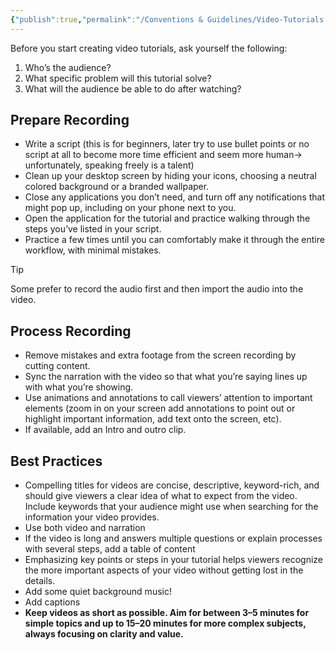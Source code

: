 ```yaml
---
{"publish":true,"permalink":"/Conventions & Guidelines/Video-Tutorials.md","tags":["conventions"],"cssclasses":""}
---
```



Before you start creating video tutorials, ask yourself the following:
1. Who’s the audience?
2. What specific problem will this tutorial solve?
3. What will the audience be able to do after watching?

## Prepare Recording

- Write a script (this is for beginners, later try to use bullet points or no script at all to become more time efficient and seem more human-> unfortunately, speaking freely is a talent)
- Clean up your desktop screen by hiding your icons, choosing a neutral colored background or a branded wallpaper. 
- Close any applications you don’t need, and turn off any notifications that might pop up, including on your phone next to you.
- Open the application for the tutorial and practice walking through the steps you’ve listed in your script.
- Practice a few times until you can comfortably make it through the entire workflow, with minimal mistakes.

> [!tip]
> Some prefer to record the audio first and then import the audio into the video.

## Process Recording

- Remove mistakes and extra footage from the screen recording by cutting content.
- Sync the narration with the video so that what you’re saying lines up with what you’re showing.
- Use animations and annotations to call viewers’ attention to important elements (zoom in on your screen add annotations to point out or highlight important information, add text onto the screen, etc).
- If available, add an Intro and outro clip.

## Best Practices

- Compelling titles for videos are concise, descriptive, keyword-rich, and should give viewers a clear idea of what to expect from the video. Include keywords that your audience might use when searching for the information your video provides.
- Use both video and narration
- If the video is long and answers multiple questions or explain processes with several steps, add a table of content
- Emphasizing key points or steps in your tutorial helps viewers recognize the more important aspects of your video without getting lost in the details.
- Add some quiet background music!
- Add captions
- **Keep videos as short as possible. Aim for between 3–5 minutes for simple topics and up to 15–20 minutes for more complex subjects, always focusing on clarity and value.**